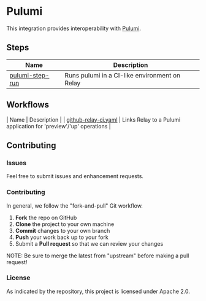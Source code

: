 # Pulumi

This integration provides interoperability with
[Pulumi](https://www.pulumi.com/).

## Steps

| Name | Description |
|------|-------------|
| [pulumi-step-run](steps/pulumi-step-run) | Runs pulumi in a CI-like environment on Relay |

## Workflows

| Name | Description |
| [github-relay-ci.yaml](workflows/github-relay-ci/) | Links Relay to a Pulumi application for 'preview'/'up' operations |

## Contributing

### Issues

Feel free to submit issues and enhancement requests.

### Contributing

In general, we follow the "fork-and-pull" Git workflow.

 1. **Fork** the repo on GitHub
 2. **Clone** the project to your own machine
 3. **Commit** changes to your own branch
 4. **Push** your work back up to your fork
 5. Submit a **Pull request** so that we can review your changes

NOTE: Be sure to merge the latest from "upstream" before making a pull request!

### License

As indicated by the repository, this project is licensed under Apache 2.0.
